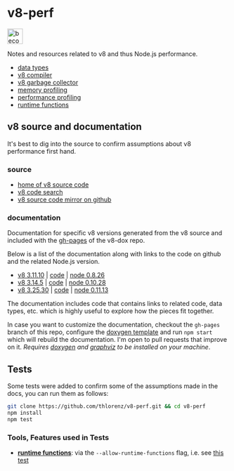 # v8-perf 

<a href="https://www.patreon.com/bePatron?u=8663953"><img alt="become a patron" src="https://c5.patreon.com/external/logo/become_a_patron_button.png" height="35px"></a>

Notes and resources related to v8 and thus Node.js performance.

- [data types](https://github.com/thlorenz/v8-perf/blob/master/data-types.md)
- [v8 compiler](https://github.com/thlorenz/v8-perf/blob/master/compiler.md)
- [v8 garbage collector](https://github.com/thlorenz/v8-perf/blob/master/gc.md)
- [memory profiling](https://github.com/thlorenz/v8-perf/blob/master/memory-profiling.md)
- [performance profiling](https://github.com/thlorenz/v8-perf/blob/master/performance-profiling.md)
- [runtime functions](https://github.com/thlorenz/v8-perf/blob/master/runtime-functions.md)

## v8 source and documentation

It's best to dig into the source to confirm assumptions about v8 performance first hand.

### source 

- [home of v8 source code](https://code.google.com/p/v8/)
- [v8 code search](https://code.google.com/p/v8/codesearch)
- [v8 source code mirror on github](https://github.com/v8/v8/)

### documentation

Documentation for specific v8 versions generated from the v8 source and included with the
[gh-pages](https://thlorenz.github.io/v8-dox/) of the v8-dox repo.

Below is a list of the documentation along with links to the code on github and the related Node.js version.

- [v8 3.11.10](https://thlorenz.github.io/v8-dox/build/v8-3.11.10/html/) | [code](https://github.com/v8/v8/tree/3.11.10) | [node 0.8.26](https://github.com/joyent/node/tree/v0.8.26)
- [v8 3.14.5](https://thlorenz.github.io/v8-dox/build/v8-3.14.5/html/)   | [code](https://github.com/v8/v8/tree/3.14.5)  | [node 0.10.28](https://github.com/joyent/node/tree/v0.10.28)
- [v8 3.25.30](https://thlorenz.github.io/v8-dox/build/v8-3.25.30/html/) | [code](https://github.com/v8/v8/tree/3.25.30) | [node 0.11.13](https://github.com/joyent/node/tree/v0.11.13)

The documentation includes code that contains links to related code, data types, etc. which is highly useful to explore
how the pieces fit together.

In case you want to customize the documentation, checkout the `gh-pages` branch of this repo, configure the [doxygen
template](https://github.com/thlorenz/v8-perf/blob/gh-pages/build/template.doxygen) and run `npm start` which will
rebuild the documentation. I'm open to pull requests that improve on it. *Requires [doxygen](http://www.stack.nl/~dimitri/doxygen/download.html) and [graphviz](http://www.graphviz.org/Download..php) to be installed on your machine*.

## Tests

Some tests were added to confirm some of the assumptions made in the docs, you can run them as follows:

```sh
git clone https://github.com/thlorenz/v8-perf.git && cd v8-perf
npm install
npm test
```

### Tools, Features used in Tests

- [**runtime functions**](https://github.com/thlorenz/v8-perf/blob/master/runtime-functions.md): via the `--allow-runtime-functions`
  flag, i.e. see [this test](https://github.com/thlorenz/v8-perf/blob/master/test/fast-elements.js)
